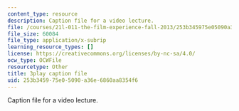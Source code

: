 ```yaml
---
content_type: resource
description: Caption file for a video lecture.
file: /courses/21l-011-the-film-experience-fall-2013/253b345975e05090a36e6860aa8354f6_lbtrbE_kK_Q.vtt
file_size: 60084
file_type: application/x-subrip
learning_resource_types: []
license: https://creativecommons.org/licenses/by-nc-sa/4.0/
ocw_type: OCWFile
resourcetype: Other
title: 3play caption file
uid: 253b3459-75e0-5090-a36e-6860aa8354f6
---
```

Caption file for a video lecture.